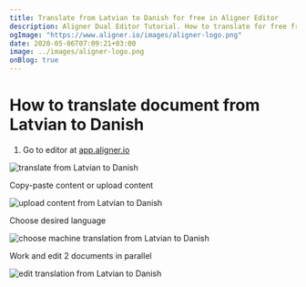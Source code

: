 ```yaml
---
title: Translate from Latvian to Danish for free in Aligner Editor
description: Aligner Dual Editor Tutorial. How to translate for free from Latvian to Danish. Aligner is multilingual document management platform. 
ogImage: "https://www.aligner.io/images/aligner-logo.png"
date: 2020-05-06T07:09:21+03:00
image: ../images/aligner-logo.png
onBlog: true
---
```


# How to translate document from Latvian to Danish

1. Go to editor at [app.aligner.io](https://app.aligner.io "Aligner App web page")

![translate from Latvian to Danish](../aligner-blank-editor.png "translate from Latvian to Danish")

Copy-paste content or upload content

![upload content from Latvian to Danish](../aligner-uploaded-document.png "upload content from Latvian to Danish")

Choose desired language

![choose machine translation from Latvian to Danish](../aligner-language-dropdown.png "choose machine translation from Latvian to Danish")

Work and edit 2 documents in parallel

![edit translation from Latvian to Danish](../aligner-double-sitded-editor.png "edit translation from Latvian to Danish")

